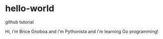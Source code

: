 # hello-world
github tutorial

Hi, i'm Brice Gnoboa and i'm  Pythonista and 
i'm learning Go programming!
